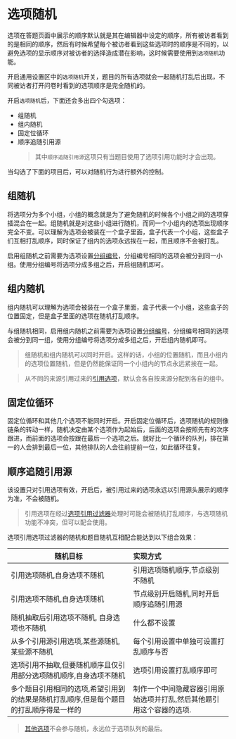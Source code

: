 # 选项随机

选项在答题页面中展示的顺序默认就是其在编辑器中设定的顺序，所有被访者看到的是相同的顺序，然后有时候希望每个被访者看到这些选项时的顺序是不同的，以避免选项的显示顺序对被访者的选择造成潜在影响，这时候需要使用到`选项随机`功能。

开启通用设置区中的`选项随机`开关，题目的所有选项就会一起随机打乱后出现，不同被访者打开问卷时看到的选项顺序是完全随机的。

开启`选项随机`后，下面还会多出四个勾选项：
+ 组随机
+ 组内随机
+ 固定位循环
+ 顺序追随引用源
  > 其中`顺序追随引用源`这项只有当题目使用了选项引用功能时才会出现。

当勾选了下面的项目后，可以对随机行为进行额外的控制。

## 组随机
将选项分为多个小组，小组的概念就是为了避免随机的时候各个小组之间的选项穿插混合在一起。组随机就是对这些小组进行随机，而同一个小组内的选项出现顺序完全不变。可以理解为选项会被装在一个盒子里面，盒子代表一个小组，这些盒子们互相打乱顺序，同时保证了组内的选项永远挨在一起，而且顺序不会被打乱。

启用组随机之前需要为选项设置[分组编号](./option.md#分组编号)，分组编号相同的选项会被分到同一小组。使用分组编号将选项分成多组之后，开启组随机即可。

## 组内随机
组内随机可以理解为选项会被装在一个盒子里面，盒子代表一个小组，这些盒子的位置固定，但是盒子里面的选项在随机打乱顺序。

与组随机相同，启用组内随机之前需要为选项设置[分组编号](./option.md#分组编号)，分组编号相同的选项会被分到同一组，使用分组编号将选项分成多组之后，开启组内随机即可。

> 组随机和组内随机可以同时开启。这样的话，小组的位置随机，而且小组内的选项位置随机，但是仍然能保证同一个小组内的节点永远紧挨在一起。

> 从不同的来源引用过来的[引用选项](../opt-reference/concept.md)，默认会各自按来源分配到各自的组中。

## 固定位循环 
固定位循环和其他几个选项不能同时开启。开启固定位循环后，选项随机的规则像链条的转动一样，随机决定由某个选项作为起始后，后面的选项会按照先有的次序跟进，而前面的选项会按跟在最后一个选项之后。就好比一个循环的队列，排在第一的人会排到最后一位，其他排队的人会往前提前一位，如此循环往复。

## 顺序追随引用源
该设置只对引用选项有效，开启后，被引用过来的选项永远以引用源头展示的顺序为准，不会被随机。
> 引用选项在经过[选项引用过滤器](../opt-reference/concept.md)处理时可能会被随机打乱顺序，与选项随机功能不冲突，但可以配合使用。

选项引用选项过滤器的随机和题目随机互相配合能达到以下组合效果：

|随机目标|实现方式|
|---|:--|
|引用选项随机,自身选项不随机                            |引用选项随机顺序,节点级别不随机|
|引用选项不随机,自身选项随机                            |节点级别开启随机,同时开启顺序追随引用源|
|随机抽取后引用选项不随机, 自身选项也不随机               |什么都不设置|
|从多个引用源引用选项,某些源随机,某些源不随机             |每个引用设置中单独可设置打乱顺序与否|
|选项引用不抽取,但要随机顺序且仅引用部分选项随机顺序,自身选项不随机                     |选项引用设置打乱顺序即可|
|多个题目引用相同的选项,希望引用到的结果是随机打乱顺序,但是每个题目的打乱顺序得是一样的    |制作一个中间隐藏容器引用原始选项并打乱,然后其他题引用这个容器的选项.

> [其他选项](./other-option.md)不会参与随机，永远位于选项队列的最后。
